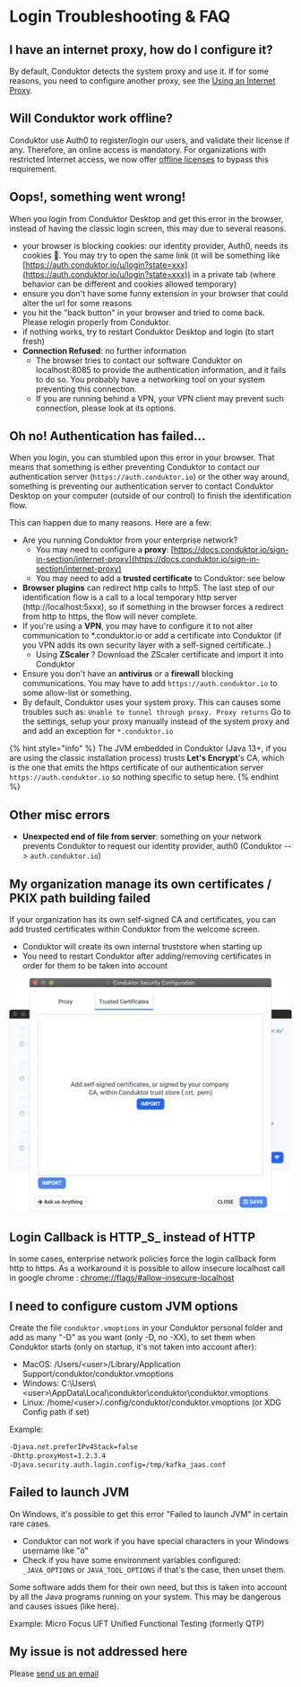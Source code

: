 # Login Troubleshooting & FAQ

## I have an internet proxy, how do I configure it?

By default, Conduktor detects the system proxy and use it. If for some reasons, you need to configure another proxy, see the [Using an Internet Proxy](internet-proxy.md).

## Will Conduktor work offline?

Conduktor use Auth0 to register/login our users, and validate their license if any. Therefore, an online access is mandatory. For organizations with restricted Internet access, we now offer [offline licenses](../licenses-and-activations/offline-licenses.md) to bypass this requirement.

## Oops!, something went wrong!

When you login from Conduktor Desktop and get this error in the browser, instead of having the classic login screen, this may due to several reasons.

* your browser is blocking cookies: our identity provider, Auth0, needs its cookies 🍪. You may try to open the same link (it will be something like [https://auth.conduktor.io/u/login?state=xxx](https://auth.conduktor.io/u/login?state=xxx)) in a private tab (where behavior can be different and cookies allowed temporary)
* ensure you don't have some funny extension in your browser that could alter the url for some reasons
* you hit the "back button" in your browser and tried to come back. Please relogin properly from Conduktor.
* if nothing works, try to restart Conduktor Desktop and login (to start fresh)
* **Connection Refused**: no further information
  * The browser tries to contact our software Conduktor on localhost:8085 to provide the authentication information, and it fails to do so. You probably have a networking tool on your system preventing this connection.
  * If you are running behind a VPN, your VPN client may prevent such connection, please look at its options.

## Oh no! Authentication has failed...

When you login, you can stumbled upon this error in your browser. That means that something is either preventing Conduktor to contact our authentication server (`https://auth.conduktor.io`) or the other way around, something is preventing our authentication server to contact Conduktor Desktop on your computer (outside of our control) to finish the identification flow.

This can happen due to many reasons. Here are a few:

* Are you running Conduktor from your enterprise network?
  * You may need to configure a **proxy**: [https://docs.conduktor.io/sign-in-section/internet-proxy](https://docs.conduktor.io/sign-in-section/internet-proxy)
  * You may need to add a **trusted certificate** to Conduktor: see below
* **Browser plugins** can redirect http calls to httpS. The last step of our identification flow is a call to a local temporary http server (http://localhost:5xxx), so if something in the browser forces a redirect from http to https, the flow will never complete.
* If you're using a **VPN**, you may have to configure it to not alter communication to \*.conduktor.io or add a certificate into Conduktor (if you VPN adds its own security layer with a self-signed certificate..)
  * Using **ZScaler** ? Download the ZScaler certificate and import it into Conduktor
* Ensure you don't have an **antivirus** or a **firewall** blocking communications. You may have to add `https://auth.conduktor.io` to some allow-list or something.
* By default, Conduktor uses your system proxy. This can causes some troubles such as: `Unable to tunnel through proxy. Proxy returns` Go to the settings, setup your proxy manually instead of the system proxy and and add an exception for `*.conduktor.io`

{% hint style="info" %}
The JVM embedded in Conduktor (Java 13+, if you are using the classic installation process) trusts **Let's Encrypt**'s CA, which is the one that emits the https certificate of our authentication server `https://auth.conduktor.io` so nothing specific to setup here.
{% endhint %}

## Other misc errors

* **Unexpected end of file from server**: something on your network prevents Conduktor to request our identity provider, auth0 (Conduktor --> `auth.conduktor.io`)

## My organization manage its own certificates / PKIX path building failed

If your organization has its own self-signed CA and certificates, you can add trusted certificates within Conduktor from the welcome screen.

* Conduktor will create its own internal truststore when starting up
* You need to restart Conduktor after adding/removing certificates in order for them to be taken into account

![](../../.gitbook/assets/screenshot-2020-05-12-at-20.26.00.png)

## Login Callback is HTTP_S_ instead of HTTP

In some cases, enterprise network policies force the login callback form http to https. As a workaround it is possible to allow insecure localhost call in google chrome : [chrome://flags/#allow-insecure-localhost](chrome://flags/#allow-insecure-localhost)

## I need to configure custom JVM options

Create the file `conduktor.vmoptions` in your Conduktor personal folder and add as many "-D" as you want (only -D, no -XX), to set them when Conduktor starts (only on startup, it's not taken into account after):

* MacOS: /Users/\<user>/Library/Application Support/conduktor/conduktor.vmoptions
* Windows: C:\Users\\\<user>\AppData\Local\conduktor\conduktor\conduktor.vmoptions
* Linux: /home/\<user>/.config/conduktor/conduktor.vmoptions (or XDG Config path if set)

Example:

```
-Djava.net.preferIPv4Stack=false
-Dhttp.proxyHost=1.2.3.4
-Djava.security.auth.login.config=/tmp/kafka_jaas.conf
```

## Failed to launch JVM

On Windows, it's possible to get this error "Failed to launch JVM" in certain rare cases.

- Conduktor can not work if you have special characters in your Windows username like "ö"
- Check if you have some environment variables configured: `_JAVA_OPTIONS` or `JAVA_TOOL_OPTIONS` if that's the case, then unset them.

Some software adds them for their own need, but this is taken into account by all the Java programs running on your system. This may be dangerous and causes issues (like here).

Example: Micro Focus UFT Unified Functional Testing (formerly QTP)

## My issue is not addressed here

Please [send us an email](mailto:support@conduktor.io?subject=Login%20Troubleshooting?body=Please%20include%20as%20much%20information%20as%20possible,%20as%20well%20as%20screenshots,%20or%20even%20better,%20videos)
